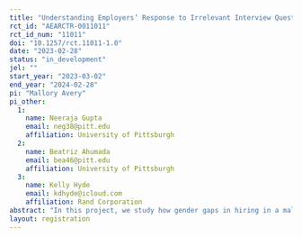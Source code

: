 ```yaml
---
title: "Understanding Employers’ Response to Irrelevant Interview Questions by Worker Gender "
rct_id: "AEARCTR-0011011"
rct_id_num: "11011"
doi: "10.1257/rct.11011-1.0"
date: "2023-02-28"
status: "in_development"
jel: ""
start_year: "2023-03-02"
end_year: "2024-02-28"
pi: "Mallory Avery"
pi_other:
  1:
    name: Neeraja Gupta
    email: neg38@pitt.edu
    affiliation: University of Pittsburgh
  2:
    name: Beatriz Ahumada
    email: bea46@pitt.edu
    affiliation: University of Pittsburgh
  3:
    name: Kelly Hyde
    email: kdhyde@icloud.com
    affiliation: Rand Corporation
abstract: "In this project, we study how gender gaps in hiring in a male-type environment vary depending on the use of “irrelevant” or “silly” interview questions, questions that are used in real-world interviews as ice-breakers or to get a general sense of an applicant’s personality, rather than being related to job-related skills or characteristics. "
layout: registration
---
```


